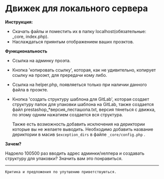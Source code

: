 # Движек для локального сервера

**Инструкция:**
* Скачать файлы и поместить их в папку localhost(обязательные: _core, index.php).
* Наслаждаться приянтым отображением ваших проэктов.


**Функциональность**

* Сcылка на админку проэта.
* Кнопка 'копировать ссылку', которая, как не удивительно, копирует ссылку на проэкт, для прередачи кому либо.
* Cсылка на helper.php, появляеться только при наличии данного файла в проэкте.
* Кнопка 'создать структуру шаблона для GitLab', которая создает структуру папок для упаковки шаблона на GitLab,
  также создается файл prestashop_*версия_песташопа.txt, версия тянеться с движка, по этому одним нажатием создается вся структура.


  Также есть возможность добавить исключения на дериктории которые вы не желаете выводить. Необходимо добавить название дериктории
  в масив ``` $exception_dirs ``` в файле `_core/config.php` .


**Зачем?**

Надоело 100500 раз вводить адрес админки/хелпера и создавать структуру для упаковки? Значить вам это понравиться.

***
`Критика и предложения по улутшению приветствуються.`